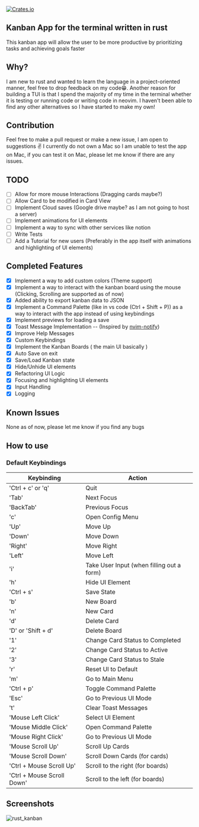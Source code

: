 [![Crates.io](https://img.shields.io/crates/v/rust-kanban.svg)](https://crates.io/crates/rust-kanban)
## Kanban App for the terminal written in rust
  This kanban app will allow the user to be more productive by prioritizing tasks and achieving goals faster
## Why?
  I am new to rust and wanted to learn the language in a project-oriented manner, feel free to drop feedback on my code😁. Another reason for building a TUI is that I spend the majority of my time in the terminal whether it is testing or running code or writing code in neovim. I haven't been able to find any other alternatives so I have started to make my own!
## Contribution
  Feel free to make a pull request or make a new issue, I am open to suggestions ✌️
  I currently do not own a Mac so I am unable to test the app on Mac, if you can test it on Mac, please let me know if there are any issues.
## TODO
- [ ] Allow for more mouse Interactions (Dragging cards maybe?)
- [ ] Allow Card to be modified in Card View
- [ ] Implement Cloud saves (Google drive maybe? as I am not going to host a server)
- [ ] Implement animations for UI elements
- [ ] Implement a way to sync with other services like notion
- [ ] Write Tests
- [ ] Add a Tutorial for new users (Preferably in the app itself with animations and highlighting of UI elements)
## Completed Features
- [x] Implement a way to add custom colors (Theme support)
- [x] Implement a way to interact with the kanban board using the mouse (Clicking, Scrolling are supported as of now)
- [x] Added ability to export kanban data to JSON
- [x] Implement a Command Palette (like in vs code (Ctrl + Shift + P)) as a way to interact with the app instead of using keybindings
- [x] Implement previews for loading a save
- [x] Toast Message Implementation -- (Inspired by [nvim-notify](https://github.com/rcarriga/nvim-notify))
- [x] Improve Help Messages
- [x] Custom Keybindings
- [x] Implement the Kanban Boards ( the main UI basically )
- [x] Auto Save on exit
- [x] Save/Load Kanban state
- [x] Hide/Unhide UI elements
- [x] Refactoring UI Logic
- [x] Focusing and highlighting UI elements
- [x] Input Handling
- [x] Logging
  
## Known Issues
None as of now, please let me know if you find any bugs

## How to use
### Default Keybindings

| Keybinding                  | Action                                     |
| ------------------          | ---------------------------                |
| 'Ctrl + c' or 'q'           | Quit                                       |
| 'Tab'                       | Next Focus                                 |
| 'BackTab'                   | Previous Focus                             |
| 'c'                         | Open Config Menu                           |
| 'Up'                        | Move Up                                    |
| 'Down'                      | Move Down                                  |
| 'Right'                     | Move Right                                 |
| 'Left'                      | Move Left                                  |
| 'i'                         | Take User Input (when filling out a form)  |
| 'h'                         | Hide UI Element                            |
| 'Ctrl + s'                  | Save State                                 |
| 'b'                         | New Board                                  |
| 'n'                         | New Card                                   |
| 'd'                         | Delete Card                                |
| 'D' or 'Shift + d'          | Delete Board                               |
| '1'                         | Change Card Status to Completed            |
| '2'                         | Change Card Status to Active               |
| '3'                         | Change Card Status to Stale                |
| 'r'                         | Reset UI to Default                        |
| 'm'                         | Go to Main Menu                            |
| 'Ctrl + p'                  | Toggle Command Palette                     |
| 'Esc'                       | Go to Previous UI Mode                     |
| 't'                         | Clear Toast Messages                       |
| 'Mouse Left Click'          | Select UI Element                          |
| 'Mouse Middle Click'        | Open Command Palette                       |
| 'Mouse Right Click'         | Go to Previous UI Mode                     |
| 'Mouse Scroll Up'           | Scroll Up Cards                            |
| 'Mouse Scroll Down'         | Scroll Down Cards (for cards)              |
| 'Ctrl + Mouse Scroll Up'    | Scroll to the right (for boards)           |
| 'Ctrl + Mouse Scroll Down'  | Scroll to the left (for boards)            |

## Screenshots
![rust_kanban](https://user-images.githubusercontent.com/66156000/206888828-5f9678e6-eaf1-4389-9e85-c65797e2f204.png)
